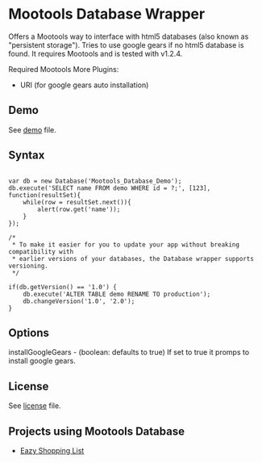 Mootools Database Wrapper
===

Offers a Mootools way to interface with html5 databases (also known as "persistent storage").
Tries to use google gears if no html5 database is found.
It requires Mootools and is tested with v1.2.4.

Required Mootools More Plugins:

- URI (for google gears auto installation)

Demo
---

See [demo](mootools-database/blob/master/demos/index.html) file.

Syntax
---

<pre><code>
var db = new Database('Mootools_Database_Demo');
db.execute('SELECT name FROM demo WHERE id = ?;', [123], function(resultSet){
	while(row = resultSet.next()){
		alert(row.get('name'));
	}
});

/*
 * To make it easier for you to update your app without breaking compatibility with 
 * earlier versions of your databases, the Database wrapper supports versioning.
 */
 
if(db.getVersion() == '1.0') {
    db.execute('ALTER TABLE demo RENAME TO production');
    db.changeVersion('1.0', '2.0');
}
</code></pre>

Options
---

installGoogleGears - (boolean: defaults to true) If set to true it promps to install google gears.


License
---

See [license](mootools-database/blob/master/license) file.

Projects using Mootools Database
---

* [Eazy Shopping List](http://github.com/SunboX/EazyShoppingList)